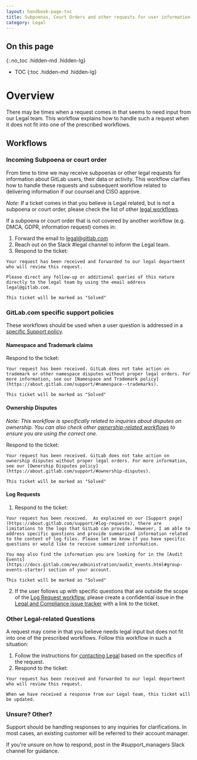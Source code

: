 ```yaml
---
layout: handbook-page-toc
title: Subpoenas, Court Orders and other requests for user information
category: Legal
---
```


## On this page
{:.no_toc .hidden-md .hidden-lg}

- TOC
{:toc .hidden-md .hidden-lg}

# Overview
There may be times when a request comes in that seems to need input from our Legal team. This workflow explains how to handle such a request when it does not fit into one of the prescribed workflows.

## Workflows

### Incoming Subpoena or court order

From time to time we may receive subpoenas or other legal requests for information about GitLab users, their data or activity.
This workflow clarifies how to handle these requests and subsequent workflow related to delivering information if
our counsel and CISO approve.

*Note:* If a ticket comes in that you believe is Legal related, but is not a subpoena or court order, please check the list of other [legal workflows](https://about.gitlab.com/handbook/support/workflows/#Legal).

If a subpoena or court order that is not covered by another workflow (e.g. DMCA, GDPR, information request) comes in:

1. Forward the email to legal@gitlab.com
1. Reach out on the Slack #legal channel to inform the Legal team.
1. Respond to the ticket:

```
Your request has been received and forwarded to our legal department who will review this request.

Please direct any follow-up or additional queries of this nature directly to the legal team by using the email address legal@gitlab.com.

This ticket will be marked as "Solved"
```

### GitLab.com specific support policies

These workflows should be used when a user question is addressed in a [specific Support policy](https://about.gitlab.com/support/#gitlabcom-specific-support-policies).

#### Namespace and Trademark claims 

Respond to the ticket:

```
Your request has been received. GitLab does not take action on trademark or other namespace disputes without proper legal orders. For more information, see our [Namespace and Trademark policy](https://about.gitlab.com/support/#namespace--trademarks).

This ticket will be marked as "Solved"
```

#### Ownership Disputes 
*Note: This workflow is specifically related to inquiries about disputes on ownership. You can also check other [ownership-related workflows](https://about.gitlab.com/handbook/support/workflows/account_verification.html) to ensure you are using the correct one.*

Respond to the ticket:

```
Your request has been received. GitLab does not take action on ownership disputes without proper legal orders. For more information, see our [Ownership Disputes policy](https://about.gitlab.com/support/#ownership-disputes).

This ticket will be marked as "Solved"
```

#### Log Requests 

1. Respond to the ticket:

```
Your request has been received.  As explained on our [Support page](https://about.gitlab.com/support/#log-requests), there are limitations to the logs that GitLab can provide. However, I am able to address specific questions and provide summarized information related to the content of log files. Please let me know if you have specific questions or would like to receive summarized information.

You may also find the information you are looking for in the [Audit Events](https://docs.gitlab.com/ee/administration/audit_events.html#group-events-starter) section of your account.

This ticket will be marked as "Solved"
```
2. If the user follows up with specific questions that are outside the scope of the [Log Request workflow](https://about.gitlab.com/handbook/support/workflows/log_requests.html), please create a confidential issue in the [Legal and Compliance issue tracker](https://gitlab.com/gitlab-com/legal-and-compliance/-/issues) with a link to the ticket.

### Other Legal-related Questions
A request may come in that you believe needs legal input but does not fit into one of the prescribed workflows. Follow this workflow in such a situation:

1. Follow the instructions for [contacting Legal](https://about.gitlab.com/handbook/legal/#contacting-the-legal-team-with-general-legal-questions) based on the specifics of the request.
1. Respond to the ticket:

```
Your request has been received and forwarded to our legal department who will review this request.

When we have received a response from our Legal team, this ticket will be updated.

```

### Unsure? Other?

Support should be handling responses to any inquiries for clarifications. In most cases, an existing customer will be referred to their account manager.

If you're unsure on how to respond, post in the #support_managers Slack channel for guidance.

